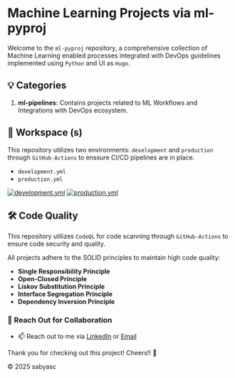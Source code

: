 # Machine Learning Projects via ml-pyproj

Welcome to the `ml-pyproj` repository, a comprehensive collection of Machine Learning enabled processes integrated with DevOps guidelines implemented using `Python` and UI as `Hugo`.

## 💡 Categories

1. **ml-pipelines**: Contains projects related to ML Workflows and Integrations with DevOps ecosystem.

## 🚀 Workspace (s)

This repository utilizes two environments: `development` and `production` through `GitHub-Actions` to enssure CI/CD pipelines are in place.

* `development.yml`
* `production.yml`

[![development.yml](https://github.com/sabyasc/ml-pyproj/actions/workflows/development.yml/badge.svg)](https://github.com/sabyasc/ml-pyproj/actions/workflows/development.yml)
[![production.yml](https://github.com/sabyasc/ml-pyproj/actions/workflows/production.yml/badge.svg)](https://github.com/sabyasc/ml-pyproj/actions/workflows/production.yml)

## 🛠️ Code Quality

This repository utilizes `CodeQL` for code scanning through `GitHub-Actions` to ensure code security and quality.

All projects adhere to the SOLID principles to maintain high code quality:
- **Single Responsibility Principle**
- **Open-Closed Principle**
- **Liskov Substitution Principle**
- **Interface Segregation Principle**
- **Dependency Inversion Principle**

### 🤝 Reach Out for Collaboration

- 📫 Reach out to me via [LinkedIn](https://www.linkedin.com/in/sabyasc/) or [Email](mailto:sabya.1834090@gmail.com)

Thank you for checking out this project! 
Cheers!! :clinking_glasses:

© 2025 sabyasc
